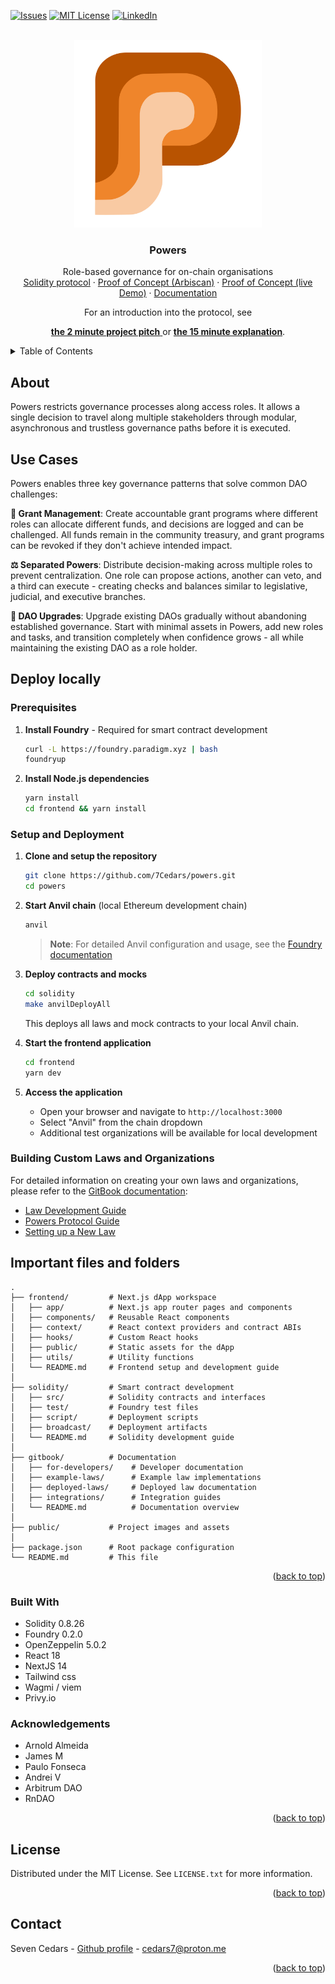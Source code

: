 <a name="readme-top"></a>

<!--
*** Attribution: thanks to @othneildrew for the Readme template!)
-->

[![Issues][issues-shield]][issues-url]
[![MIT License][license-shield]][license-url]
[![LinkedIn][linkedin-shield]][linkedin-url]

<!-- PROJECT LOGO -->
<br />
<div align="center">
  <a href="https://github.com/7Cedars/powers"> 
    <img src="./powers_icon_notext.svg" alt="Powers Logo" width="300" height="300">
  </a>

<h3 align="center">Powers</h3>
  <p align="center">
    Role-based governance for on-chain organisations
    <br />
    <!--NB: TO DO -->  
    <a href="/solidity">Solidity protocol</a> ·
    <a href="https://sepolia.arbiscan.io/address/0x001a6a16d2fc45248e00351314bce898b7d8578f">Proof of Concept (Arbiscan)</a> ·
    <a href="https://powers-protocol.vercel.app/421614/0x8fa86ae26fad52bcd2bdac1e9dbbe1ad77b50e36">Proof of Concept (live Demo)</a> ·
    <a href="https://7cedars.gitbook.io/powers-protocol">Documentation</a>
  </p>
</div>

<div align="center">
  For an introduction into the protocol, see
  
   <a href="https://www.tella.tv/video/powers-1-aijc"><b> the 2 minute project pitch</b> </a> or <a href="https://www.tella.tv/video/powers-solving-dao-governance-challenges-bis6"><b> the 15 minute explanation</b></a>.

</div>

<!-- TABLE OF CONTENTS --> 
<!-- NB! Still needs to be adapted --> 
<details>
  <summary>Table of Contents</summary>
  <ol>
    <li><a href="#about">About</a></li>
    <li><a href="#use-cases">Use Cases</a></li>
    <li><a href="#deploy">Deploy</a></li>
    <li><a href="#important-files-and-folders">Important files and folders</a></li>
    <li><a href="#built-with">Built With</a></li>
    <li><a href="#contact">Contact</a></li>
  </ol>
</details>

<!-- ABOUT THE PROJECT -->
## About
Powers restricts governance processes along access roles. It allows a single decision to travel along multiple stakeholders through modular, asynchronous and trustless governance paths before it is executed.

## Use Cases 

Powers enables three key governance patterns that solve common DAO challenges:

**🔐 Grant Management**: Create accountable grant programs where different roles can allocate different funds, and decisions are logged and can be challenged. All funds remain in the community treasury, and grant programs can be revoked if they don't achieve intended impact.

**⚖️ Separated Powers**: Distribute decision-making across multiple roles to prevent centralization. One role can propose actions, another can veto, and a third can execute - creating checks and balances similar to legislative, judicial, and executive branches.

**🔄 DAO Upgrades**: Upgrade existing DAOs gradually without abandoning established governance. Start with minimal assets in Powers, add new roles and tasks, and transition completely when confidence grows - all while maintaining the existing DAO as a role holder.     

## Deploy locally

### Prerequisites

1. **Install Foundry** - Required for smart contract development
   ```bash
   curl -L https://foundry.paradigm.xyz | bash
   foundryup
   ```

2. **Install Node.js dependencies**
   ```bash
   yarn install
   cd frontend && yarn install
   ```

### Setup and Deployment

1. **Clone and setup the repository**
   ```bash
   git clone https://github.com/7Cedars/powers.git
   cd powers
   ```

2. **Start Anvil chain** (local Ethereum development chain)
   ```bash
   anvil
   ```
   > **Note**: For detailed Anvil configuration and usage, see the [Foundry documentation](https://getfoundry.sh/introduction/getting-started#anvil)

3. **Deploy contracts and mocks**
   ```bash
   cd solidity
   make anvilDeployAll
   ```
   This deploys all laws and mock contracts to your local Anvil chain.

4. **Start the frontend application**
   ```bash
   cd frontend
   yarn dev
   ```

5. **Access the application**
   - Open your browser and navigate to `http://localhost:3000`
   - Select "Anvil" from the chain dropdown
   - Additional test organizations will be available for local development

### Building Custom Laws and Organizations

For detailed information on creating your own laws and organizations, please refer to the [GitBook documentation](https://7cedars.gitbook.io/powers-protocol):
- [Law Development Guide](https://7cedars.gitbook.io/powers-protocol/for-developers/law.sol/)
- [Powers Protocol Guide](https://7cedars.gitbook.io/powers-protocol/for-developers/powers.sol/)
- [Setting up a New Law](https://7cedars.gitbook.io/powers-protocol/for-developers/setting-up-a-new-law)

## Important files and folders

```
.
├── frontend/         # Next.js dApp workspace
│   ├── app/          # Next.js app router pages and components
│   ├── components/   # Reusable React components
│   ├── context/      # React context providers and contract ABIs
│   ├── hooks/        # Custom React hooks
│   ├── public/       # Static assets for the dApp
│   ├── utils/        # Utility functions
│   └── README.md     # Frontend setup and development guide
│
├── solidity/         # Smart contract development
│   ├── src/          # Solidity contracts and interfaces
│   ├── test/         # Foundry test files
│   ├── script/       # Deployment scripts
│   ├── broadcast/    # Deployment artifacts
│   └── README.md     # Solidity development guide
│
├── gitbook/          # Documentation
│   ├── for-developers/    # Developer documentation
│   ├── example-laws/      # Example law implementations
│   ├── deployed-laws/     # Deployed law documentation
│   ├── integrations/      # Integration guides
│   └── README.md          # Documentation overview
│
├── public/           # Project images and assets
│
├── package.json      # Root package configuration
└── README.md         # This file
```

<p align="right">(<a href="#readme-top">back to top</a>)</p>

### Built With
<!-- See for a list of badges: https://github.com/Envoy-VC/awesome-badges -->
<!-- * [![React][React.js]][React-url]  -->
* Solidity 0.8.26
* Foundry 0.2.0
* OpenZeppelin 5.0.2
* React 18
* NextJS 14
* Tailwind css
* Wagmi / viem
* Privy.io

### Acknowledgements
* Arnold Almeida
* James M 
* Paulo Fonseca
* Andrei V  
* Arbitrum DAO 
* RnDAO 

<p align="right">(<a href="#readme-top">back to top</a>)</p>

<!-- LICENSE -->
## License

Distributed under the MIT License. See `LICENSE.txt` for more information.

<p align="right">(<a href="#readme-top">back to top</a>)</p>

<!-- CONTACT -->
## Contact
Seven Cedars - [Github profile](https://github.com/7Cedars) - cedars7@proton.me

<p align="right">(<a href="#readme-top">back to top</a>)</p>


<!-- MARKDOWN LINKS & IMAGES -->
[issues-shield]: https://img.shields.io/github/issues/7Cedars/powers.svg?style=for-the-badge
[issues-url]: https://github.com/7Cedars/powers/issues/
[license-shield]: https://img.shields.io/github/license/7Cedars/powers.svg?style=for-the-badge
[license-url]: https://github.com/7Cedars/powers/LICENSE.txt
[linkedin-shield]: https://img.shields.io/badge/-LinkedIn-black.svg?style=for-the-badge&logo=linkedin&colorB=555
[linkedin-url]: https://linkedin.com/in/linkedin_username
[product-screenshot]: images/screenshot.png
<!-- See list of icons here: https://hendrasob.github.io/badges/ -->
[Next.js]: https://img.shields.io/badge/next.js-000000?style=for-the-badge&logo=nextdotjs&logoColor=white
[Next-url]: https://nextjs.org/
[React.js]: https://img.shields.io/badge/React-20232A?style=for-the-badge&logo=react&logoColor=61DAFB
[React-url]: https://reactjs.org/
[Tailwind-css]: https://img.shields.io/badge/Tailwind_CSS-38B2AC?style=for-the-badge&logo=tailwind-css&logoColor=white
[Tailwind-url]: https://tailwindcss.com/
[Vue.js]: https://img.shields.io/badge/Vue.js-35495E?style=for-the-badge&logo=vuedotjs&logoColor=4FC08D
[Redux]: https://img.shields.io/badge/Redux-593D88?style=for-the-badge&logo=redux&logoColor=white
[Redux-url]: https://redux.js.org/
[Vue-url]: https://vuejs.org/
[Angular.io]: https://img.shields.io/badge/Angular-DD0031?style=for-the-badge&logo=angular&logoColor=white
[Angular-url]: https://angular.io/
[Svelte.dev]: https://img.shields.io/badge/Svelte-4A4A55?style=for-the-badge&logo=svelte&logoColor=FF3E00
[Svelte-url]: https://svelte.dev/
[Laravel.com]: https://img.shields.io/badge/Laravel-FF2D20?style=for-the-badge&logo=laravel&logoColor=white
[Laravel-url]: https://laravel.com
[Bootstrap.com]: https://img.shields.io/badge/Bootstrap-563D7C?style=for-the-badge&logo=bootstrap&logoColor=white
[Bootstrap-url]: https://getbootstrap.com
[JQuery.com]: https://img.shields.io/badge/jQuery-0769AD?style=for-the-badge&logo=jquery&logoColor=white
[JQuery-url]: https://jquery.com 
